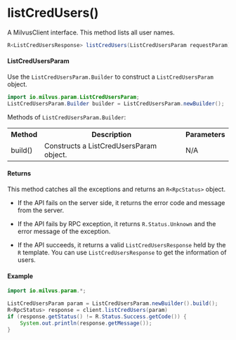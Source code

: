# listCredUsers()

A MilvusClient interface. This method lists all user names.

```java
R<ListCredUsersResponse> listCredUsers(ListCredUsersParam requestParam);
```

#### ListCredUsersParam

Use the `ListCredUsersParam.Builder` to construct a `ListCredUsersParam` object.

```java
import io.milvus.param.ListCredUsersParam;
ListCredUsersParam.Builder builder = ListCredUsersParam.newBuilder();
```

Methods of `ListCredUsersParam.Builder`:

<table>
    <tr>
        <th>Method</th>
        <th>Description</th>
        <th>Parameters</th>
    </tr>
    <tr>
        <td>build()</td>
        <td>Constructs a ListCredUsersParam object.</td>
        <td>N/A</td>
    </tr>
</table>

#### Returns

This method catches all the exceptions and returns an `R<RpcStatus>` object.

- If the API fails on the server side, it returns the error code and message from the server.

- If the API fails by RPC exception, it returns `R.Status.Unknown` and the error message of the exception.

- If the API succeeds, it returns a valid `ListCredUsersResponse` held by the `R` template. You can use `ListCredUsersResponse` to get the information of users.

#### Example

```java
import io.milvus.param.*;

ListCredUsersParam param = ListCredUsersParam.newBuilder().build();
R<RpcStatus> response = client.listCredUsers(param)
if (response.getStatus() != R.Status.Success.getCode()) {
    System.out.println(response.getMessage());
}
```

